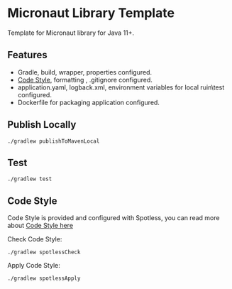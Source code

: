 # Micronaut Library Template

Template for Micronaut library for Java 11+.

## Features
- Gradle, build, wrapper, properties configured.
- [Code Style](https://goodforgod.dev/posts/3/), formatting , .gitignore configured.
- application.yaml, logback.xml, environment variables for local ruin\test configured.
- Dockerfile for packaging application configured.

## Publish Locally

```shell
./gradlew publishToMavenLocal
```

## Test

```shell
./gradlew test
```

## Code Style

Code Style is provided and configured with Spotless, you can read more about [Code Style here](https://goodforgod.dev/posts/3/)

Check Code Style:

```shell
./gradlew spotlessCheck
```

Apply Code Style:

```shell
./gradlew spotlessApply
```
